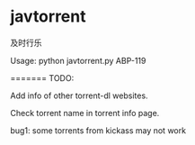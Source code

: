 javtorrent
=============

及时行乐

Usage:	python javtorrent.py ABP-119

=======
TODO:

Add info of other torrent-dl websites. 

Check torrent name in torrent info page.

bug1: some torrents from kickass may not work
